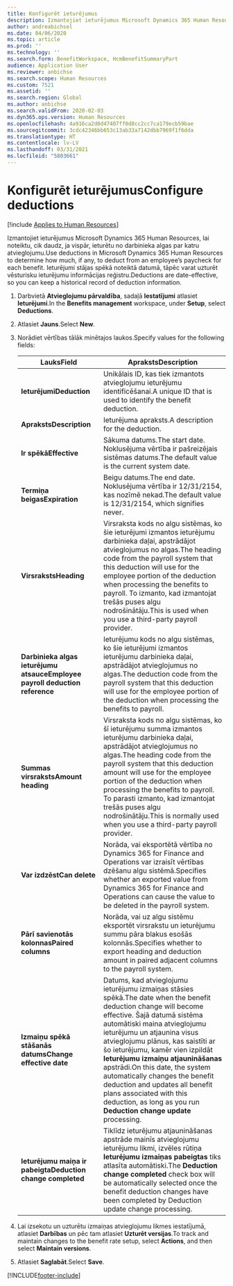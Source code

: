 ```yaml
---
title: Konfigurēt ieturējumus
description: Izmantojiet ieturējumus Microsoft Dynamics 365 Human Resources, lai noteiktu, cik daudz, ja vispār, ieturētu no darbinieka algas par katru atvieglojumu.
author: andreabichsel
ms.date: 04/06/2020
ms.topic: article
ms.prod: ''
ms.technology: ''
ms.search.form: BenefitWorkspace, HcmBenefitSummaryPart
audience: Application User
ms.reviewer: anbichse
ms.search.scope: Human Resources
ms.custom: 7521
ms.assetid: ''
ms.search.region: Global
ms.author: anbichse
ms.search.validFrom: 2020-02-03
ms.dyn365.ops.version: Human Resources
ms.openlocfilehash: 4a916ca2d0d47407ff0d8cc2cc7ca179ecb59bae
ms.sourcegitcommit: 3cdc42346bb653c13ab33a7142dbb7969f1f6dda
ms.translationtype: HT
ms.contentlocale: lv-LV
ms.lasthandoff: 03/31/2021
ms.locfileid: "5803661"
---
```

# <a name="configure-deductions"></a><span data-ttu-id="348ed-103">Konfigurēt ieturējumus</span><span class="sxs-lookup"><span data-stu-id="348ed-103">Configure deductions</span></span>

[!include [Applies to Human Resources](../includes/applies-to-hr.md)]

<span data-ttu-id="348ed-104">Izmantojiet ieturējumus Microsoft Dynamics 365 Human Resources, lai noteiktu, cik daudz, ja vispār, ieturētu no darbinieka algas par katru atvieglojumu.</span><span class="sxs-lookup"><span data-stu-id="348ed-104">Use deductions in Microsoft Dynamics 365 Human Resources to determine how much, if any, to deduct from an employee’s paycheck for each benefit.</span></span> <span data-ttu-id="348ed-105">Ieturējumi stājas spēkā noteiktā datumā, tāpēc varat uzturēt vēsturisku ieturējumu informācijas reģistru.</span><span class="sxs-lookup"><span data-stu-id="348ed-105">Deductions are date-effective, so you can keep a historical record of deduction information.</span></span> 

1. <span data-ttu-id="348ed-106">Darbvietā **Atvieglojumu pārvaldība**, sadaļā **Iestatījumi** atlasiet **Ieturējumi**.</span><span class="sxs-lookup"><span data-stu-id="348ed-106">In the **Benefits management** workspace, under **Setup**, select **Deductions**.</span></span>

2. <span data-ttu-id="348ed-107">Atlasiet **Jauns**.</span><span class="sxs-lookup"><span data-stu-id="348ed-107">Select **New**.</span></span>

3. <span data-ttu-id="348ed-108">Norādiet vērtības tālāk minētajos laukos.</span><span class="sxs-lookup"><span data-stu-id="348ed-108">Specify values for the following fields:</span></span>

   | <span data-ttu-id="348ed-109">Lauks</span><span class="sxs-lookup"><span data-stu-id="348ed-109">Field</span></span> | <span data-ttu-id="348ed-110">Apraksts</span><span class="sxs-lookup"><span data-stu-id="348ed-110">Description</span></span> |
   | --- | --- |
   | <span data-ttu-id="348ed-111">**Ieturējumi**</span><span class="sxs-lookup"><span data-stu-id="348ed-111">**Deduction**</span></span> | <span data-ttu-id="348ed-112">Unikālais ID, kas tiek izmantots atvieglojumu ieturējumu identificēšanai.</span><span class="sxs-lookup"><span data-stu-id="348ed-112">A unique ID that is used to identify the benefit deduction.</span></span> |
   | <span data-ttu-id="348ed-113">**Apraksts**</span><span class="sxs-lookup"><span data-stu-id="348ed-113">**Description**</span></span> | <span data-ttu-id="348ed-114">Ieturējuma apraksts.</span><span class="sxs-lookup"><span data-stu-id="348ed-114">A description for the deduction.</span></span> |
   | <span data-ttu-id="348ed-115">**Ir spēkā**</span><span class="sxs-lookup"><span data-stu-id="348ed-115">**Effective**</span></span> | <span data-ttu-id="348ed-116">Sākuma datums.</span><span class="sxs-lookup"><span data-stu-id="348ed-116">The start date.</span></span> <span data-ttu-id="348ed-117">Noklusējuma vērtība ir pašreizējais sistēmas datums.</span><span class="sxs-lookup"><span data-stu-id="348ed-117">The default value is the current system date.</span></span> |
   | <span data-ttu-id="348ed-118">**Termiņa beigas**</span><span class="sxs-lookup"><span data-stu-id="348ed-118">**Expiration**</span></span> | <span data-ttu-id="348ed-119">Beigu datums.</span><span class="sxs-lookup"><span data-stu-id="348ed-119">The end date.</span></span> <span data-ttu-id="348ed-120">Noklusējuma vērtība ir 12/31/2154, kas nozīmē nekad.</span><span class="sxs-lookup"><span data-stu-id="348ed-120">The default value is 12/31/2154, which signifies never.</span></span> |
   | <span data-ttu-id="348ed-121">**Virsraksts**</span><span class="sxs-lookup"><span data-stu-id="348ed-121">**Heading**</span></span> | <span data-ttu-id="348ed-122">Virsraksta kods no algu sistēmas, ko šie ieturējumi izmantos ieturējumu darbinieka daļai, apstrādājot atvieglojumus no algas.</span><span class="sxs-lookup"><span data-stu-id="348ed-122">The heading code from the payroll system that this deduction will use for the employee portion of the deduction when processing the benefits to payroll.</span></span> <span data-ttu-id="348ed-123">To izmanto, kad izmantojat trešās puses algu nodrošinātāju.</span><span class="sxs-lookup"><span data-stu-id="348ed-123">This is used when you use a third-party payroll provider.</span></span> |
   | <span data-ttu-id="348ed-124">**Darbinieka algas ieturējumu atsauce**</span><span class="sxs-lookup"><span data-stu-id="348ed-124">**Employee payroll deduction reference**</span></span> | <span data-ttu-id="348ed-125">Ieturējumu kods no algu sistēmas, ko šie ieturējumi izmantos ieturējumu darbinieka daļai, apstrādājot atvieglojumus no algas.</span><span class="sxs-lookup"><span data-stu-id="348ed-125">The deduction code from the payroll system that this deduction will use for the employee portion of the deduction when processing the benefits to payroll.</span></span> |
   | <span data-ttu-id="348ed-126">**Summas virsraksts**</span><span class="sxs-lookup"><span data-stu-id="348ed-126">**Amount heading**</span></span> | <span data-ttu-id="348ed-127">Virsraksta kods no algu sistēmas, ko šī ieturējumu summa izmantos ieturējumu darbinieka daļai, apstrādājot atvieglojumus no algas.</span><span class="sxs-lookup"><span data-stu-id="348ed-127">The heading code from the payroll system that this deduction amount will use for the employee portion of the deduction when processing the benefits to payroll.</span></span> <span data-ttu-id="348ed-128">To parasti izmanto, kad izmantojat trešās puses algu nodrošinātāju.</span><span class="sxs-lookup"><span data-stu-id="348ed-128">This is normally used when you use a third-party payroll provider.</span></span> |
   | <span data-ttu-id="348ed-129">**Var izdzēst**</span><span class="sxs-lookup"><span data-stu-id="348ed-129">**Can delete**</span></span> | <span data-ttu-id="348ed-130">Norāda, vai eksportētā vērtība no Dynamics 365 for Finance and Operations var izraisīt vērtības dzēšanu algu sistēmā.</span><span class="sxs-lookup"><span data-stu-id="348ed-130">Specifies whether an exported value from Dynamics 365 for Finance and Operations can cause the value to be deleted in the payroll system.</span></span> |
   | <span data-ttu-id="348ed-131">**Pārī savienotās kolonnas**</span><span class="sxs-lookup"><span data-stu-id="348ed-131">**Paired columns**</span></span> | <span data-ttu-id="348ed-132">Norāda, vai uz algu sistēmu eksportēt virsrakstu un ieturējumu summu pāra blakus esošās kolonnās.</span><span class="sxs-lookup"><span data-stu-id="348ed-132">Specifies whether to export heading and deduction amount in paired adjacent columns to the payroll system.</span></span> |
   | <span data-ttu-id="348ed-133">**Izmaiņu spēkā stāšanās datums**</span><span class="sxs-lookup"><span data-stu-id="348ed-133">**Change effective date**</span></span> | <span data-ttu-id="348ed-134">Datums, kad atvieglojumu ieturējumu izmaiņas stāsies spēkā.</span><span class="sxs-lookup"><span data-stu-id="348ed-134">The date when the benefit deduction change will become effective.</span></span> <span data-ttu-id="348ed-135">Šajā datumā sistēma automātiski maina atvieglojumu ieturējumu un atjaunina visus atvieglojumu plānus, kas saistīti ar šo ieturējumu, kamēr vien izpildāt **Ieturējumu izmaiņu atjaunināšanas** apstrādi.</span><span class="sxs-lookup"><span data-stu-id="348ed-135">On this date, the system automatically changes the benefit deduction and updates all benefit plans associated with this deduction, as long as you run **Deduction change update** processing.</span></span> |
   | <span data-ttu-id="348ed-136">**Ieturējumu maiņa ir pabeigta**</span><span class="sxs-lookup"><span data-stu-id="348ed-136">**Deduction change completed**</span></span> | <span data-ttu-id="348ed-137">Tiklīdz ieturējumu atjaunināšanas apstrāde mainīs atvieglojumu ieturējumu likmi, izvēles rūtiņa **Ieturējumu izmaiņas pabeigtas** tiks atlasīta automātiski.</span><span class="sxs-lookup"><span data-stu-id="348ed-137">The **Deduction change completed** check box will be automatically selected once the benefit deduction changes have been completed by Deduction update change processing.</span></span> |
   
4. <span data-ttu-id="348ed-138">Lai izsekotu un uzturētu izmaiņas atvieglojumu likmes iestatījumā, atlasiet **Darbības** un pēc tam atlasiet **Uzturēt versijas**.</span><span class="sxs-lookup"><span data-stu-id="348ed-138">To track and maintain changes to the benefit rate setup, select **Actions**, and then select **Maintain versions**.</span></span>

5. <span data-ttu-id="348ed-139">Atlasiet **Saglabāt**.</span><span class="sxs-lookup"><span data-stu-id="348ed-139">Select **Save**.</span></span> 


[!INCLUDE[footer-include](../includes/footer-banner.md)]